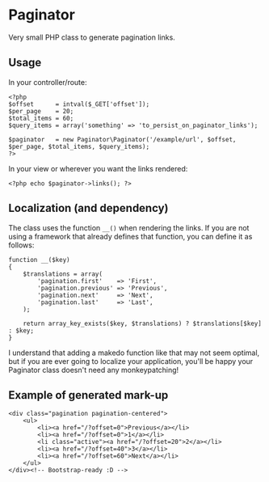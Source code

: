 # Paginator

Very small PHP class to generate pagination links.

## Usage

In your controller/route:

    <?php
    $offset      = intval($_GET['offset']);
    $per_page    = 20;
    $total_items = 60;
    $query_items = array('something' => 'to_persist_on_paginator_links');
    
    $paginator   = new Paginator\Paginator('/example/url', $offset, $per_page, $total_items, $query_items);
    ?>

In your view or wherever you want the links rendered:

    <?php echo $paginator->links(); ?>

## Localization (and dependency)

The class uses the function `__()` when rendering the links. If you are not using a framework
that already defines that function, you can define it as follows:

    function __($key)
    {
        $translations = array(
            'pagination.first'    => 'First',
            'pagination.previous' => 'Previous',
            'pagination.next'     => 'Next',
            'pagination.last'     => 'Last',
        );
        
        return array_key_exists($key, $translations) ? $translations[$key] : $key;
    }

I understand that adding a makedo function like that may not seem optimal, but if you are ever going
to localize your application, you'll be happy your Paginator class doesn't need any monkeypatching!

## Example of generated mark-up

    <div class="pagination pagination-centered">
    	<ul>
    		<li><a href="/?offset=0">Previous</a></li>
    		<li><a href="/?offset=0">1</a></li>
    		<li class="active"><a href="/?offset=20">2</a></li>
    		<li><a href="/?offset=40">3</a></li>
    		<li><a href="/?offset=60">Next</a></li>
    	</ul>
    </div><!-- Bootstrap-ready :D -->

